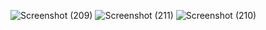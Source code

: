 ![Screenshot (209)](https://github.com/user-attachments/assets/f704ccf6-63b2-430a-91b6-b7794baa0157)
![Screenshot (211)](https://github.com/user-attachments/assets/3ee7b7b0-5e99-46ff-a6cb-10bbc7e9293f)
![Screenshot (210)](https://github.com/user-attachments/assets/9e83876b-0941-44a7-a804-5cd9dcb40d04)
